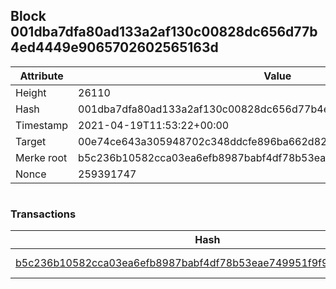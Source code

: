 ## Block 001dba7dfa80ad133a2af130c00828dc656d77b4ed4449e9065702602565163d

Attribute | Value
--- | ---
Height | 26110
Hash | 001dba7dfa80ad133a2af130c00828dc656d77b4ed4449e9065702602565163d
Timestamp | 2021-04-19T11:53:22+00:00
Target | 00e74ce643a305948702c348ddcfe896ba662d82c1a228faf4ad12250f07334e
Merke root | b5c236b10582cca03ea6efb8987babf4df78b53eae749951f9f9de5be3f904ea
Nonce | 259391747

```

```

### Transactions

Hash | Amount
--- | ---
[b5c236b10582cca03ea6efb8987babf4df78b53eae749951f9f9de5be3f904ea](b5c236b10582cca03ea6efb8987babf4df78b53eae749951f9f9de5be3f904ea.md) | 10.00000000 SKEPTI 
